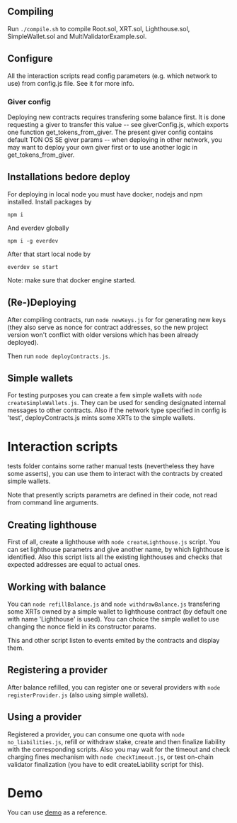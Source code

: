 ## Compiling
Run `./compile.sh` to compile Root.sol, XRT.sol, Lighthouse.sol, SimpleWallet.sol and MultiValidatorExample.sol.


## Configure
All the interaction scripts read config parameters (e.g. which network to use) from config.js file. See it for more info.
### Giver config
Deploying new contracts requires transfering some balance first. It is done requesting a giver to transfer this value -- see giverConfig.js, which exports one function get_tokens_from_giver. The present giver config contains default TON OS SE giver params -- when deploying in other network, you may want to deploy your own giver first or to use another logic in get_tokens_from_giver.


## Installations bedore deploy
For deploying in local node you must have docker, nodejs and npm installed.
Install packages by
```console
npm i
```
And everdev globally
```console
npm i -g everdev
```
After that start local node by
```console
everdev se start
```
Note: make sure that docker engine started.


## (Re-)Deploying
After compiling contracts, run `node newKeys.js` for for generating new keys (they also serve as nonce for contract addresses, so the new project version won't conflict with older versions which has been already deployed).

Then run `node deployContracts.js`.

## Simple wallets
For testing purposes you can create a few simple wallets with `node createSimpleWallets.js`. They can be used for sending designated internal messages to other contracts. Also if the network type specified in config is 'test', deployContracts.js mints some XRTs to the simple wallets.

# Interaction scripts
tests folder contains some rather manual tests (nevertheless they have some asserts), you can use them to interact with the contracts by created simple wallets.

Note that presently scripts parametrs are defined in their code, not read from command line arguments.

## Creating lighthouse
First of all, create a lighthouse with `node createLighthouse.js` script. You can set lighthouse parametrs and give another name, by which lighthouse is identified.
Also this script lists all the existing lighthouses and checks that expected addresses are equal to actual ones.

## Working with balance
You can `node refillBalance.js` and `node withdrawBalance.js` transfering some XRTs owned by a simple wallet to lighthouse contract (by default one with name 'Lighthouse' is used). You can choice the simple wallet to use changing the nonce field in its constructor params.

This and other script listen to events emited by the contracts and display them.

## Registering a provider
After balance refilled, you can register one or several providers with `node registerProvider.js` (also using simple wallets).

## Using a provider
Registered a provider, you can consume one quota with `node no_liabilities.js`, refill or withdraw stake, create and then finalize liability with the corresponding scripts. Also you may wait for the timeout and check charging fines mechanism with `node checkTimeout.js`, or test on-chain validator finalization (you have to edit createLiability script for this).


# Demo
You can use [demo](https://www.youtube.com/watch?v=ZvAqjMXXaHY) as a reference.
